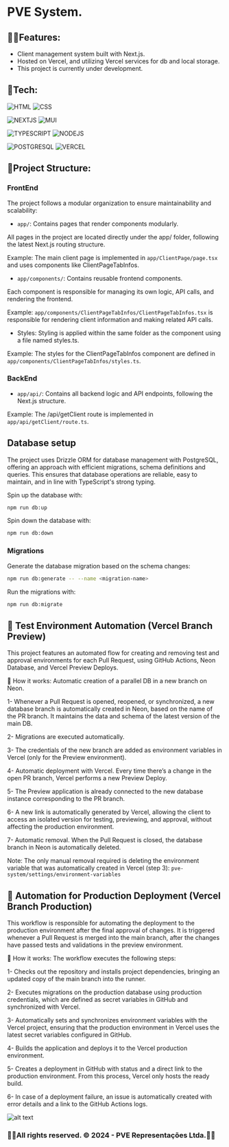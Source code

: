 <h1>PVE System.</h1>

<h2>🐱‍👤Features:</h2>

- Client management system built with Next.js.
- Hosted on Vercel, and utilizing Vercel services for db and local storage.
- This project is currently under development.

<h2>🤖Tech:</h2>

![HTML](https://img.shields.io/badge/-HTML-05122A?style=flat&color=blue&logo=HTML5)
![CSS](https://img.shields.io/badge/-CSS-05122A?style=flat&color=blue&logo=CSS3)

![NEXTJS](https://img.shields.io/badge/-NextJS-05122A?style=flat&color=grey&logo=nextdotjs)
![MUI](https://img.shields.io/badge/-Material.UI-05122A?style=flat&color=pink&logo=mui)

![TYPESCRIPT](https://img.shields.io/badge/-typeScript-05122A?style=flat&color=9cf&logo=TYPESCRIPT)
![NODEJS](https://img.shields.io/badge/-nodeJS-05122A?style=flat&color=9cf&logo=node.js)

![POSTGRESQL](https://img.shields.io/badge/-PostgreSql-05122A?style=flat&color=red&logo=POSTGRESQL)
![VERCEL](https://img.shields.io/badge/-VERCEL-05122A?style=flat&color=darkblue&logo=vercel)

<h2>📁Project Structure:</h2>

### FrontEnd

The project follows a modular organization to ensure maintainability and scalability:

- `app/`: Contains pages that render components modularly.

All pages in the project are located directly under the app/ folder, following the latest Next.js routing structure.

Example: The main client page is implemented in `app/ClientPage/page.tsx` and uses components like ClientPageTabInfos.

- `app/components/`: Contains reusable frontend components.

Each component is responsible for managing its own logic, API calls, and rendering the frontend.

Example: `app/components/ClientPageTabInfos/ClientPageTabInfos.tsx` is responsible for rendering client information and making related API calls.

- Styles: Styling is applied within the same folder as the component using a file named styles.ts.

Example: The styles for the ClientPageTabInfos component are defined in `app/components/ClientPageTabInfos/styles.ts`.

### BackEnd

- `app/api/`: Contains all backend logic and API endpoints, following the Next.js structure.

Example: The /api/getClient route is implemented in `app/api/getClient/route.ts`.

## Database setup

The project uses Drizzle ORM for database management with PostgreSQL, offering an approach with efficient migrations, schema definitions and queries.
This ensures that database operations are reliable, easy to maintain, and in line with TypeScript's strong typing.

Spin up the database with:

```bash
npm run db:up
```

Spin down the database with:

```bash
npm run db:down
```

### Migrations

Generate the database migration based on the schema changes:

```bash
npm run db:generate -- --name <migration-name>
```

Run the migrations with:

```bash
npm run db:migrate
```

<h2>🚀 Test Environment Automation (Vercel Branch Preview)</h2>

This project features an automated flow for creating and removing test and approval environments for each Pull Request, using GitHub Actions,
Neon Database, and Vercel Preview Deploys.

🔧 How it works:
Automatic creation of a parallel DB in a new branch on Neon.

1- Whenever a Pull Request is opened, reopened, or synchronized, a new database branch is automatically created in Neon,
based on the name of the PR branch. It maintains the data and schema of the latest version of the main DB.

2- Migrations are executed automatically.

3- The credentials of the new branch are added as environment variables in Vercel (only for the Preview environment).

4- Automatic deployment with Vercel. Every time there’s a change in the open PR branch, Vercel performs a new Preview Deploy.

5- The Preview application is already connected to the new database instance corresponding to the PR branch.

6- A new link is automatically generated by Vercel, allowing the client to access an isolated version for testing, previewing, and approval,
without affecting the production environment.

7- Automatic removal. When the Pull Request is closed, the database branch in Neon is automatically deleted.

Note: The only manual removal required is deleting the environment variable that was automatically created in Vercel (step 3):
`pve-system/settings/environment-variables`

<h2>🚀 Automation for Production Deployment (Vercel Branch Production)</h2>

This workflow is responsible for automating the deployment to the production environment after the final approval of changes.
It is triggered whenever a Pull Request is merged into the main branch, after the changes have passed tests and validations in the preview environment.

🔧 How it works:
The workflow executes the following steps:

1- Checks out the repository and installs project dependencies, bringing an updated copy of the main branch into the runner.

2- Executes migrations on the production database using production credentials, which are defined as secret variables in GitHub and synchronized with Vercel.

3- Automatically sets and synchronizes environment variables with the Vercel project, ensuring that the production environment in Vercel uses the latest secret variables configured in GitHub.

4- Builds the application and deploys it to the Vercel production environment.

5- Creates a deployment in GitHub with status and a direct link to the production environment. From this process, Vercel only hosts the ready build.

6- In case of a deployment failure, an issue is automatically created with error details and a link to the GitHub Actions logs.

![alt text](image.png)

<h3>🐱‍🏍All rights reserved. © 2024 - PVE Representações Ltda.🐱‍🏍</h3>
